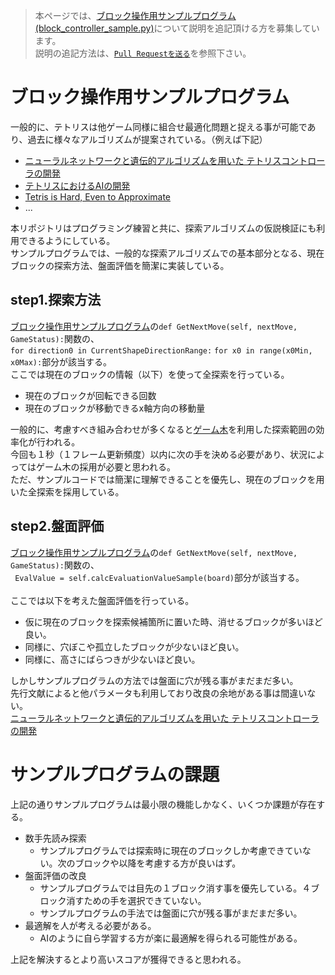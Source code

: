 >本ページでは、[ブロック操作用サンプルプログラム(block_controller_sample.py)](https://github.com/seigot/tetris_game/blob/master/game_manager/block_controller_sample.py)について説明を追記頂ける方を募集しています。<br>
>説明の追記方法は、[`Pull Requestを送る`](https://github.com/seigot/tetris_game#pull-requestを送るoptional)を参照下さい。<br>

# ブロック操作用サンプルプログラム

一般的に、テトリスは他ゲーム同様に組合せ最適化問題と捉える事が可能であり、過去に様々なアルゴリズムが提案されている。（例えば下記）<br>
- [ニューラルネットワークと遺伝的アルゴリズムを用いた テトリスコントローラの開発](https://www.google.com/url?sa=t&rct=j&q=&esrc=s&source=web&cd=&ved=2ahUKEwiKn83IqIPxAhWSK5QKHUWVC0cQFjACegQIAxAD&url=https%3A%2F%2Fipsj.ixsq.nii.ac.jp%2Fej%2F%3Faction%3Drepository_action_common_download%26item_id%3D109968%26item_no%3D1%26attribute_id%3D1%26file_no%3D1&usg=AOvVaw0ic6uDC29wGYWl8KKIL8P3)
- [テトリスにおけるAIの開発](https://www.google.com/url?sa=t&rct=j&q=&esrc=s&source=web&cd=&ved=2ahUKEwiKn83IqIPxAhWSK5QKHUWVC0cQFjAEegQIDhAD&url=https%3A%2F%2Fwww.info.kindai.ac.jp%2F~takasi-i%2Fthesis%2F2016_13-1-037-0113_S_Kawahara.ppt&usg=AOvVaw1tik6miknSKem4wE5bmpFP)
- [Tetris is Hard, Even to Approximate](https://arxiv.org/pdf/cs/0210020.pdf)
- ...

本リポジトリはプログラミング練習と共に、探索アルゴリズムの仮説検証にも利用できるようにしている。<br>
サンプルプログラムでは、一般的な探索アルゴリズムでの基本部分となる、現在ブロックの探索方法、盤面評価を簡潔に実装している。<br>

## step1.探索方法

[ブロック操作用サンプルプログラム](block_controller_sample.py)の`def GetNextMove(self, nextMove, GameStatus):`関数の、<br>
`for direction0 in CurrentShapeDirectionRange:`
`for x0 in range(x0Min, x0Max):`部分が該当する。<br>
ここでは現在のブロックの情報（以下）を使って全探索を行っている。<br>
- 現在のブロックが回転できる回数<br>
- 現在のブロックが移動できるx軸方向の移動量<br>

一般的に、考慮すべき組み合わせが多くなると[ゲーム木](https://ja.wikipedia.org/wiki/ゲーム木)を利用した探索範囲の効率化が行われる。<br>
今回も１秒（１フレーム更新頻度）以内に次の手を決める必要があり、状況によってはゲーム木の採用が必要と思われる。<br>
ただ、サンプルコードでは簡潔に理解できることを優先し、現在のブロックを用いた全探索を採用している。<br>

## step2.盤面評価

[ブロック操作用サンプルプログラム](block_controller_sample.py)の`def GetNextMove(self, nextMove, GameStatus):`関数の、<br>
` EvalValue = self.calcEvaluationValueSample(board)`部分が該当する。<br>
<br>
ここでは以下を考えた盤面評価を行っている。<br>
- 仮に現在のブロックを探索候補箇所に置いた時、消せるブロックが多いほど良い。<br>
- 同様に、穴ぼこや孤立したブロックが少ないほど良い。<br>
- 同様に、高さにばらつきが少ないほど良い。<br>

しかしサンプルプログラムの方法では盤面に穴が残る事がまだまだ多い。<br>
先行文献によると他パラメータも利用しており改良の余地がある事は間違いない。<br>
[ニューラルネットワークと遺伝的アルゴリズムを用いた テトリスコントローラの開発](https://www.google.com/url?sa=t&rct=j&q=&esrc=s&source=web&cd=&ved=2ahUKEwiKn83IqIPxAhWSK5QKHUWVC0cQFjACegQIAxAD&url=https%3A%2F%2Fipsj.ixsq.nii.ac.jp%2Fej%2F%3Faction%3Drepository_action_common_download%26item_id%3D109968%26item_no%3D1%26attribute_id%3D1%26file_no%3D1&usg=AOvVaw0ic6uDC29wGYWl8KKIL8P3)

# サンプルプログラムの課題

上記の通りサンプルプログラムは最小限の機能しかなく、いくつか課題が存在する。

- 数手先読み探索
  - サンプルプログラムでは探索時に現在のブロックしか考慮できていない。次のブロックや以降を考慮する方が良いはず。
- 盤面評価の改良
  - サンプルプログラムでは目先の１ブロック消す事を優先している。４ブロック消すための手を選択できていない。
  - サンプルプログラムの手法では盤面に穴が残る事がまだまだ多い。
- 最適解を人が考える必要がある。
  - AIのように自ら学習する方が楽に最適解を得られる可能性がある。

上記を解決するとより高いスコアが獲得できると思われる。
